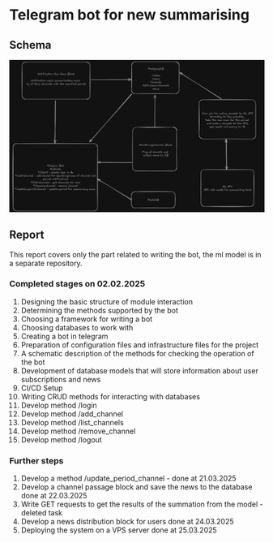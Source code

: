 # Telegram bot for new summarising

## Schema
![img_1.png](docs/readme/img_1.png)

## Report
This report covers only the part related to writing the bot, the ml model is in a separate repository.

### Completed stages on 02.02.2025
1. Designing the basic structure of module interaction
2. Determining the methods supported by the bot
3. Choosing a framework for writing a bot
4. Choosing databases to work with 
5. Creating a bot in telegram 
6. Preparation of configuration files and infrastructure files for the project 
7. A schematic description of the methods for checking the operation of the bot 
8. Development of database models that will store information about user subscriptions and news 
9. CI/CD Setup 
10. Writing CRUD methods for interacting with databases 
11. Develop method /login 
12. Develop method /add_channel
13. Develop method /list_channels
14. Develop method /remove_channel
15. Develop method /logout

### Further steps

1. Develop a method /update_period_channel - done at 21.03.2025
2. Develop a channel passage block and save the news to the database done at 22.03.2025
3. Write GET requests to get the results of the summation from the model - deleted task
4. Develop a news distribution block for users done at 24.03.2025
5. Deploying the system on a VPS server done at 25.03.2025
